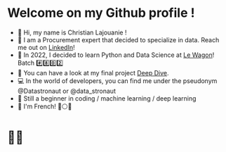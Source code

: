 # Welcome on my Github profile !
- 👋 Hi, my name is Christian Lajouanie !
- :briefcase: I am a Procurement expert that decided to specialize in data. Reach me out on [LinkedIn](https://www.linkedin.com/in/christianlajouanie "The best Procurement data expert !")!
- :train: In 2022, I decided to learn Python and Data Science at [Le Wagon](https://www.lewagon.com/)! Batch :hash::eight::zero::two:
- :whale: You can have a look at my final project [Deep Dive](https://clearbutton-lewagon-deepdive-front-app-o07cei.streamlitapp.com/).
- :computer: In the world of developers, you can find me under the pseudonym @Datastronaut or @data_stronaut
- :beginner: Still a beginner in coding / machine learning / deep learning
- :frog: I'm French! :large_blue_circle::white_circle::red_circle:  

# :astronaut:

<!--
**datastronaut/datastronaut** is a ✨ _special_ ✨ repository because its `README.md` (this file) appears on your GitHub profile.
-->
